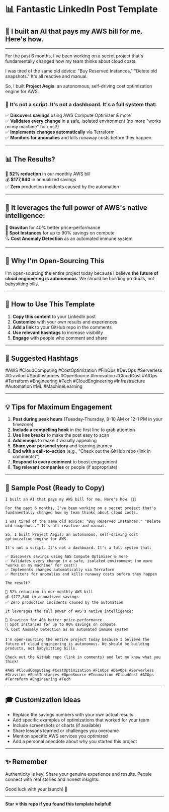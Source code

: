# 📊 Fantastic LinkedIn Post Template

## 🚀 I built an AI that pays my AWS bill for me. Here's how.

---

For the past 6 months, I've been working on a secret project that's fundamentally changed how my team thinks about cloud costs.

I was tired of the same old advice: "Buy Reserved Instances," "Delete old snapshots." It's all reactive and manual.

So, I built **Project Aegis**: an autonomous, self-driving cost optimization engine for AWS.

### 🔧 It's not a script. It's not a dashboard. It's a full system that:

✅ **Discovers savings** using AWS Compute Optimizer & more  
✅ **Validates every change** in a safe, isolated environment (no more "works on my machine" for cost!)  
✅ **Implements changes automatically** via Terraform  
✅ **Monitors for anomalies** and kills runaway costs before they happen

---

## 📊 The Results?

🎯 **52% reduction** in our monthly AWS bill  
💰 **$177,840** in annualized savings  
✅ **Zero** production incidents caused by the automation

---

## 💎 It leverages the full power of AWS's native intelligence:

🚀 **Graviton** for 40% better price-performance  
💸 **Spot Instances** for up to 90% savings on compute  
🔍 **Cost Anomaly Detection** as an automated immune system

---

## 🎉 Why I'm Open-Sourcing This

I'm open-sourcing the entire project today because I believe **the future of cloud engineering is autonomous**. We should be building products, not babysitting bills.

---

## 🔗 How to Use This Template

1. **Copy this content** to your LinkedIn post
2. **Customize** with your own results and experiences
3. **Add a link** to your GitHub repo in the comments
4. **Use relevant hashtags** to increase visibility
5. **Engage** with people who comment and share

---

## 💬 Suggested Hashtags

#AWS #CloudComputing #CostOptimization #FinOps #DevOps #Serverless #Graviton #SpotInstances #OpenSource #Innovation #CloudCost #AIOps #Terraform #Engineering #Tech #CloudEngineering #Infrastructure #Automation #ML #MachineLearning

---

## 💡 Tips for Maximum Engagement

1. **Post during peak hours** (Tuesday-Thursday, 8-10 AM or 12-1 PM in your timezone)
2. **Include a compelling hook** in the first line to grab attention
3. **Use line breaks** to make the post easy to scan
4. **Add emojis** to make it visually appealing
5. **Share your personal story** and learning journey
6. **End with a call-to-action** (e.g., "Check out the GitHub repo (link in comments)")
7. **Respond to every comment** to boost engagement
8. **Tag relevant companies** or people (if appropriate)

---

## 📝 Sample Post (Ready to Copy)

```
I built an AI that pays my AWS bill for me. Here's how. 🤖💸

For the past 6 months, I've been working on a secret project that's fundamentally changed how my team thinks about cloud costs.

I was tired of the same old advice: "Buy Reserved Instances," "Delete old snapshots." It's all reactive and manual.

So, I built Project Aegis: an autonomous, self-driving cost optimization engine for AWS.

It's not a script. It's not a dashboard. It's a full system that:

✅ Discovers savings using AWS Compute Optimizer & more
✅ Validates every change in a safe, isolated environment (no more "works on my machine" for cost!)
✅ Implements changes automatically via Terraform
✅ Monitors for anomalies and kills runaway costs before they happen

The result?

🎯 52% reduction in our monthly AWS bill
💰 $177,840 in annualized savings
✅ Zero production incidents caused by the automation

It leverages the full power of AWS's native intelligence:

🚀 Graviton for 40% better price-performance
💸 Spot Instances for up to 90% savings on compute
🔍 Cost Anomaly Detection as an automated immune system

I'm open-sourcing the entire project today because I believe the future of cloud engineering is autonomous. We should be building products, not babysitting bills.

Check out the GitHub repo (link in comments) and let me know what you think!

#AWS #CloudComputing #CostOptimization #FinOps #DevOps #Serverless #Graviton #SpotInstances #OpenSource #Innovation #CloudCost #AIOps #Terraform #Engineering #Tech
```

---

## 🎓 Customization Ideas

- Replace the savings numbers with your own actual results
- Add specific examples of optimizations that worked for your team
- Include screenshots or charts (if available)
- Share lessons learned or challenges you overcame
- Mention specific AWS services you optimized
- Add a personal anecdote about why you started this project

---

## ✨ Remember

Authenticity is key! Share your genuine experience and results. People connect with real stories and honest insights.

Good luck with your launch! 🚀

---

**Star ⭐ this repo if you found this template helpful!**
